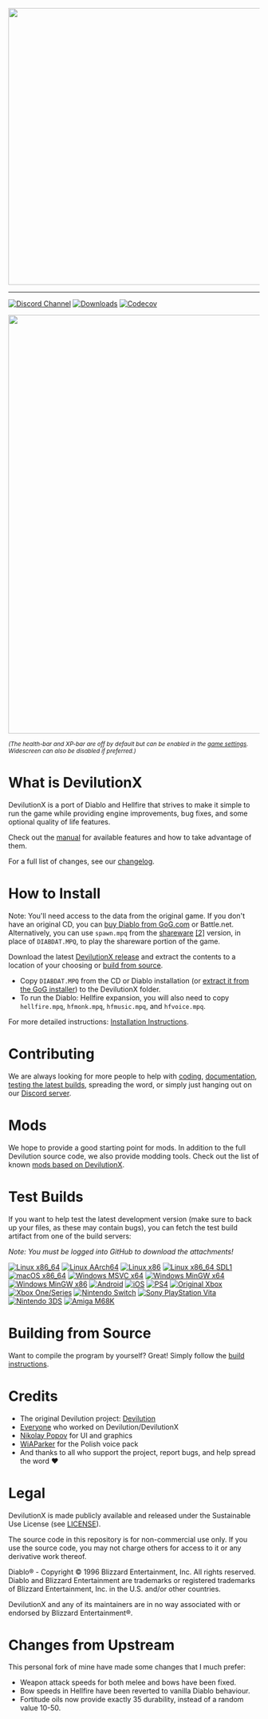 <p align="center">
<img width="554" src="https://user-images.githubusercontent.com/204594/113575181-c946a400-961d-11eb-8347-a8829fa3830c.png">
</p>

---

[![Discord Channel](https://img.shields.io/discord/518540764754608128?color=%237289DA&logo=discord&logoColor=%23FFFFFF)](https://discord.gg/devilutionx)
[![Downloads](https://img.shields.io/github/downloads/diasurgical/devilutionX/total.svg)](https://github.com/diasurgical/devilutionX/releases/latest)
[![Codecov](https://codecov.io/gh/diasurgical/devilutionX/branch/master/graph/badge.svg)](https://codecov.io/gh/diasurgical/devilutionX)

<p align="center">
<img width="838" src="https://github.com/user-attachments/assets/db6e94b1-a98b-413d-a109-1fb77dda34bd">
</p>

<sub>*(The health-bar and XP-bar are off by default but can be enabled in the [game settings](https://github.com/diasurgical/devilutionX/wiki/DevilutionX-diablo.ini-configuration-guide). Widescreen can also be disabled if preferred.)*</sub>

# What is DevilutionX

DevilutionX is a port of Diablo and Hellfire that strives to make it simple to run the game while providing engine improvements, bug fixes, and some optional quality of life features.

Check out the [manual](https://github.com/diasurgical/devilutionX/wiki) for available features and how to take advantage of them.

For a full list of changes, see our [changelog](docs/CHANGELOG.md).

# How to Install

Note: You'll need access to the data from the original game. If you don't have an original CD, you can [buy Diablo from GoG.com](https://www.gog.com/game/diablo) or Battle.net. Alternatively, you can use `spawn.mpq` from the [shareware](https://github.com/diasurgical/devilutionx-assets/releases/latest/download/spawn.mpq) [[2]](http://ftp.blizzard.com/pub/demos/diablosw.exe) version, in place of `DIABDAT.MPQ`, to play the shareware portion of the game.

Download the latest [DevilutionX release](https://github.com/diasurgical/devilutionX/releases/latest) and extract the contents to a location of your choosing or [build from source](#building-from-source).

- Copy `DIABDAT.MPQ` from the CD or Diablo installation (or [extract it from the GoG installer](https://github.com/diasurgical/devilutionX/wiki/Extracting-MPQs-from-the-GoG-installer)) to the DevilutionX folder.
- To run the Diablo: Hellfire expansion, you will also need to copy `hellfire.mpq`, `hfmonk.mpq`, `hfmusic.mpq`, and `hfvoice.mpq`.

For more detailed instructions: [Installation Instructions](./docs/installing.md).

# Contributing

We are always looking for more people to help with [coding](docs/CONTRIBUTING.md), [documentation](https://github.com/diasurgical/devilutionX/wiki), [testing the latest builds](#test-builds), spreading the word, or simply just hanging out on our [Discord server](https://discord.gg/devilutionx).

# Mods

We hope to provide a good starting point for mods. In addition to the full Devilution source code, we also provide modding tools. Check out the list of known [mods based on DevilutionX](https://github.com/diasurgical/devilutionX/wiki/Mods).

# Test Builds

If you want to help test the latest development version (make sure to back up your files, as these may contain bugs), you can fetch the test build artifact from one of the build servers:

*Note: You must be logged into GitHub to download the attachments!*

[![Linux x86_64](https://github.com/diasurgical/devilutionX/actions/workflows/Linux_x86_64.yml/badge.svg)](https://github.com/diasurgical/devilutionX/actions/workflows/Linux_x86_64.yml?query=branch%3Amaster)
[![Linux AArch64](https://github.com/diasurgical/devilutionX/actions/workflows/Linux_aarch64.yml/badge.svg)](https://github.com/diasurgical/devilutionX/actions/workflows/Linux_aarch64.yml?query=branch%3Amaster)
[![Linux x86](https://github.com/diasurgical/devilutionX/actions/workflows/Linux_x86.yml/badge.svg)](https://github.com/diasurgical/devilutionX/actions/workflows/Linux_x86.yml?query=branch%3Amaster)
[![Linux x86_64 SDL1](https://github.com/diasurgical/devilutionX/actions/workflows/Linux_x86_64_SDL1.yml/badge.svg)](https://github.com/diasurgical/devilutionX/actions/workflows/Linux_x86_64_SDL1.yml?query=branch%3Amaster)
[![macOS x86_64](https://github.com/diasurgical/devilutionX/actions/workflows/macOS_x86_64.yml/badge.svg)](https://github.com/diasurgical/devilutionX/actions/workflows/macOS_x86_64.yml?query=branch%3Amaster)
[![Windows MSVC x64](https://github.com/diasurgical/devilutionX/actions/workflows/Windows_MSVC_x64.yml/badge.svg)](https://github.com/diasurgical/devilutionX/actions/workflows/Windows_MSVC_x64.yml?query=branch%3Amaster)
[![Windows MinGW x64](https://github.com/diasurgical/devilutionX/actions/workflows/Windows_MinGW_x64.yml/badge.svg)](https://github.com/diasurgical/devilutionX/actions/workflows/Windows_MinGW_x64.yml?query=branch%3Amaster)
[![Windows MinGW x86](https://github.com/diasurgical/devilutionX/actions/workflows/Windows_MinGW_x86.yml/badge.svg)](https://github.com/diasurgical/devilutionX/actions/workflows/Windows_MinGW_x86.yml?query=branch%3Amaster)
[![Android](https://github.com/diasurgical/devilutionX/actions/workflows/Android.yml/badge.svg)](https://github.com/diasurgical/devilutionX/actions/workflows/Android.yml?query=branch%3Amaster)
[![iOS](https://github.com/diasurgical/devilutionX/actions/workflows/iOS.yml/badge.svg)](https://github.com/diasurgical/devilutionX/actions/workflows/iOS.yml?query=branch%3Amaster)
[![PS4](https://github.com/diasurgical/devilutionX/actions/workflows/PS4.yml/badge.svg)](https://github.com/diasurgical/devilutionX/actions/workflows/PS4.yml?query=branch%3Amaster)
[![Original Xbox](https://github.com/diasurgical/devilutionX/actions/workflows/xbox_nxdk.yml/badge.svg)](https://github.com/diasurgical/devilutionX/actions/workflows/xbox_nxdk.yml?query=branch%3Amaster)
[![Xbox One/Series](https://github.com/diasurgical/devilutionX/actions/workflows/xbox_one.yml/badge.svg)](https://github.com/diasurgical/devilutionX/actions/workflows/xbox_one.yml?query=branch%3Amaster)
[![Nintendo Switch](https://github.com/diasurgical/devilutionX/actions/workflows/switch.yml/badge.svg)](https://github.com/diasurgical/devilutionX/actions/workflows/switch.yml)
[![Sony PlayStation Vita](https://github.com/diasurgical/devilutionX/actions/workflows/vita.yml/badge.svg)](https://github.com/diasurgical/devilutionX/actions/workflows/vita.yml)
[![Nintendo 3DS](https://github.com/diasurgical/devilutionX/actions/workflows/3ds.yml/badge.svg)](https://github.com/diasurgical/devilutionX/actions/workflows/3ds.yml)
[![Amiga M68K](https://github.com/diasurgical/devilutionX/actions/workflows/amiga-m68k.yml/badge.svg)](https://github.com/diasurgical/devilutionX/actions/workflows/amiga-m68k.yml)

# Building from Source

Want to compile the program by yourself? Great! Simply follow the [build instructions](./docs/building.md).

# Credits

- The original Devilution project: [Devilution](https://github.com/diasurgical/devilution#credits)
- [Everyone](https://github.com/diasurgical/devilutionX/graphs/contributors) who worked on Devilution/DevilutionX
- [Nikolay Popov](https://www.instagram.com/nikolaypopovz/) for UI and graphics
- [WiAParker](https://wiaparker.pl/projekty/diablo-hellfire/) for the Polish voice pack
- And thanks to all who support the project, report bugs, and help spread the word ❤️

# Legal

DevilutionX is made publicly available and released under the Sustainable Use License (see [LICENSE](LICENSE.md)).

The source code in this repository is for non-commercial use only. If you use the source code, you may not charge others for access to it or any derivative work thereof.

Diablo® - Copyright © 1996 Blizzard Entertainment, Inc. All rights reserved. Diablo and Blizzard Entertainment are trademarks or registered trademarks of Blizzard Entertainment, Inc. in the U.S. and/or other countries.

DevilutionX and any of its maintainers are in no way associated with or endorsed by Blizzard Entertainment®.

# Changes from Upstream

This personal fork of mine have made some changes that I much prefer:

- Weapon attack speeds for both melee and bows have been fixed.
- Bow speeds in Hellfire have been reverted to vanilla Diablo behaviour.
- Fortitude oils now provide exactly 35 durability, instead of a random value 10-50.
